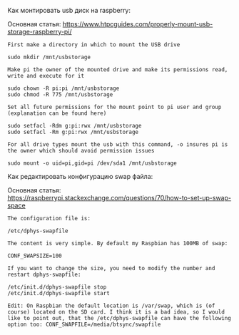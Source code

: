 Как монтировать usb диск на raspberry:

Основная статья: https://www.htpcguides.com/properly-mount-usb-storage-raspberry-pi/

```
First make a directory in which to mount the USB drive

sudo mkdir /mnt/usbstorage

Make pi the owner of the mounted drive and make its permissions read, write and execute for it

sudo chown -R pi:pi /mnt/usbstorage
sudo chmod -R 775 /mnt/usbstorage

Set all future permissions for the mount point to pi user and group (explanation can be found here)

sudo setfacl -Rdm g:pi:rwx /mnt/usbstorage
sudo setfacl -Rm g:pi:rwx /mnt/usbstorage

For all drive types mount the usb with this command, -o insures pi is the owner which should avoid permission issues

sudo mount -o uid=pi,gid=pi /dev/sda1 /mnt/usbstorage
```

Как редактировать конфигурацию swap файла:

Основная статья: https://raspberrypi.stackexchange.com/questions/70/how-to-set-up-swap-space

```
The configuration file is:

/etc/dphys-swapfile 

The content is very simple. By default my Raspbian has 100MB of swap:

CONF_SWAPSIZE=100

If you want to change the size, you need to modify the number and restart dphys-swapfile:

/etc/init.d/dphys-swapfile stop
/etc/init.d/dphys-swapfile start

Edit: On Raspbian the default location is /var/swap, which is (of course) located on the SD card. I think it is a bad idea, so I would like to point out, that the /etc/dphys-swapfile can have the following option too: CONF_SWAPFILE=/media/btsync/swapfile
```



